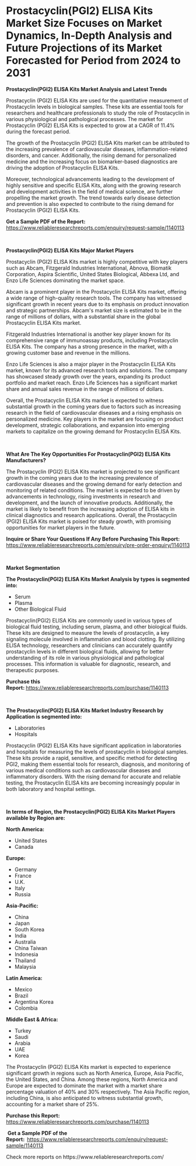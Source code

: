 <p><h1>Prostacyclin(PGI2) ELISA Kits Market Size Focuses on Market Dynamics, In-Depth Analysis and Future Projections of its Market Forecasted for Period from 2024 to 2031</h1></p><p><strong>Prostacyclin(PGI2) ELISA Kits Market Analysis and Latest Trends</strong></p>
<p><p>Prostacyclin (PGI2) ELISA Kits are used for the quantitative measurement of Prostacyclin levels in biological samples. These kits are essential tools for researchers and healthcare professionals to study the role of Prostacyclin in various physiological and pathological processes. The market for Prostacyclin (PGI2) ELISA Kits is expected to grow at a CAGR of 11.4% during the forecast period.</p><p>The growth of the Prostacyclin (PGI2) ELISA Kits market can be attributed to the increasing prevalence of cardiovascular diseases, inflammation-related disorders, and cancer. Additionally, the rising demand for personalized medicine and the increasing focus on biomarker-based diagnostics are driving the adoption of Prostacyclin ELISA Kits.</p><p>Moreover, technological advancements leading to the development of highly sensitive and specific ELISA Kits, along with the growing research and development activities in the field of medical science, are further propelling the market growth. The trend towards early disease detection and prevention is also expected to contribute to the rising demand for Prostacyclin (PGI2) ELISA Kits.</p></p>
<p><strong>Get a Sample PDF of the Report:&nbsp;</strong> <a href="https://www.reliableresearchreports.com/enquiry/request-sample/1140113">https://www.reliableresearchreports.com/enquiry/request-sample/1140113</a></p>
<p>&nbsp;</p>
<p><strong>Prostacyclin(PGI2) ELISA Kits Major Market Players</strong></p>
<p><p>Prostacyclin (PGI2) ELISA Kits market is highly competitive with key players such as Abcam, Fitzgerald Industries International, Abnova, Biomatik Corporation, Aspira Scientific, United States Biological, Abbexa Ltd, and Enzo Life Sciences dominating the market space. </p><p>Abcam is a prominent player in the Prostacyclin ELISA Kits market, offering a wide range of high-quality research tools. The company has witnessed significant growth in recent years due to its emphasis on product innovation and strategic partnerships. Abcam's market size is estimated to be in the range of millions of dollars, with a substantial share in the global Prostacyclin ELISA Kits market.</p><p>Fitzgerald Industries International is another key player known for its comprehensive range of immunoassay products, including Prostacyclin ELISA Kits. The company has a strong presence in the market, with a growing customer base and revenue in the millions.</p><p>Enzo Life Sciences is also a major player in the Prostacyclin ELISA Kits market, known for its advanced research tools and solutions. The company has showcased steady growth over the years, expanding its product portfolio and market reach. Enzo Life Sciences has a significant market share and annual sales revenue in the range of millions of dollars.</p><p>Overall, the Prostacyclin ELISA Kits market is expected to witness substantial growth in the coming years due to factors such as increasing research in the field of cardiovascular diseases and a rising emphasis on personalized medicine. Key players in the market are focusing on product development, strategic collaborations, and expansion into emerging markets to capitalize on the growing demand for Prostacyclin ELISA Kits.</p></p>
<p>&nbsp;</p>
<p><strong>What Are The Key Opportunities For Prostacyclin(PGI2) ELISA Kits Manufacturers?</strong></p>
<p><p>The Prostacyclin (PGI2) ELISA Kits market is projected to see significant growth in the coming years due to the increasing prevalence of cardiovascular diseases and the growing demand for early detection and monitoring of related conditions. The market is expected to be driven by advancements in technology, rising investments in research and development, and the launch of innovative products. Additionally, the market is likely to benefit from the increasing adoption of ELISA kits in clinical diagnostics and research applications. Overall, the Prostacyclin (PGI2) ELISA Kits market is poised for steady growth, with promising opportunities for market players in the future.</p></p>
<p><strong>Inquire or Share Your Questions If Any Before Purchasing This Report:</strong> <a href="https://www.reliableresearchreports.com/enquiry/pre-order-enquiry/1140113">https://www.reliableresearchreports.com/enquiry/pre-order-enquiry/1140113</a></p>
<p>&nbsp;</p>
<p><strong>Market Segmentation</strong></p>
<p><strong>The Prostacyclin(PGI2) ELISA Kits Market Analysis by types is segmented into:</strong></p>
<p><ul><li>Serum</li><li>Plasma</li><li>Other Biological Fluid</li></ul></p>
<p><p>Prostacyclin(PGI2) ELISA Kits are commonly used in various types of biological fluid testing, including serum, plasma, and other biological fluids. These kits are designed to measure the levels of prostacyclin, a key signaling molecule involved in inflammation and blood clotting. By utilizing ELISA technology, researchers and clinicians can accurately quantify prostacyclin levels in different biological fluids, allowing for better understanding of its role in various physiological and pathological processes. This information is valuable for diagnostic, research, and therapeutic purposes.</p></p>
<p><strong>Purchase this Report:&nbsp;</strong><a href="https://www.reliableresearchreports.com/purchase/1140113">https://www.reliableresearchreports.com/purchase/1140113</a></p>
<p>&nbsp;</p>
<p><strong>The Prostacyclin(PGI2) ELISA Kits Market Industry Research by Application is segmented into:</strong></p>
<p><ul><li>Laboratories</li><li>Hospitals</li></ul></p>
<p><p>Prostacyclin (PGI2) ELISA Kits have significant application in laboratories and hospitals for measuring the levels of prostacyclin in biological samples. These kits provide a rapid, sensitive, and specific method for detecting PGI2, making them essential tools for research, diagnosis, and monitoring of various medical conditions such as cardiovascular diseases and inflammatory disorders. With the rising demand for accurate and reliable testing, the Prostacyclin ELISA kits are becoming increasingly popular in both laboratory and hospital settings.</p></p>
<p>&nbsp;</p>
<p><strong>In terms of Region, the Prostacyclin(PGI2) ELISA Kits Market Players available by Region are:</strong></p>
<p>
    <p> <strong> North America: </strong>
        <ul>
            <li>United States</li>
            <li>Canada</li>
        </ul>
        </p> 
    <p> <strong> Europe: </strong>
        <ul>
            <li>Germany</li>
            <li>France</li>
            <li>U.K.</li>
            <li>Italy</li>
            <li>Russia</li>
        </ul>
        </p> 
    <p> <strong> Asia-Pacific: </strong>
        <ul>
            <li>China</li>
            <li>Japan</li>
            <li>South Korea</li>
            <li>India</li>
            <li>Australia</li>
            <li>China Taiwan</li>
            <li>Indonesia</li>
            <li>Thailand</li>
            <li>Malaysia</li>
        </ul>
        </p> 
    <p> <strong> Latin America: </strong>
        <ul>
            <li>Mexico</li>
            <li>Brazil</li>
            <li>Argentina Korea</li>
            <li>Colombia</li>
        </ul>
        </p> 
    <p> <strong> Middle East & Africa: </strong>
        <ul>
            <li>Turkey</li>
            <li>Saudi</li>
            <li>Arabia</li>
            <li>UAE</li>
            <li>Korea</li>
        </ul>
    </p>
    </p>
<p><p>The Prostacyclin (PGI2) ELISA Kits market is expected to experience significant growth in regions such as North America, Europe, Asia Pacific, the United States, and China. Among these regions, North America and Europe are expected to dominate the market with a market share percentage valuation of 40% and 30% respectively. The Asia Pacific region, including China, is also anticipated to witness substantial growth, accounting for a market share of 25%.</p></p>
<p><strong>Purchase this Report: </strong><a href="https://www.reliableresearchreports.com/purchase/1140113">https://www.reliableresearchreports.com/purchase/1140113</a></p>
<p>&nbsp;<strong>Get a Sample PDF of the Report:&nbsp;&nbsp;</strong><a href="https://www.reliableresearchreports.com/enquiry/request-sample/1140113">https://www.reliableresearchreports.com/enquiry/request-sample/1140113</a></p>
<p><strong></strong></p>
<p>Check more reports on https://www.reliableresearchreports.com/</p>